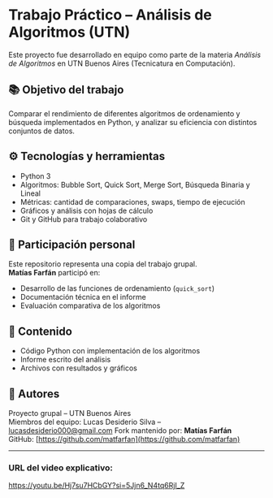 # Trabajo Práctico – Análisis de Algoritmos (UTN)

Este proyecto fue desarrollado en equipo como parte de la materia *Análisis de Algoritmos* en UTN Buenos Aires (Tecnicatura en Computación).

## 📚 Objetivo del trabajo
Comparar el rendimiento de diferentes algoritmos de ordenamiento y búsqueda implementados en Python, y analizar su eficiencia con distintos conjuntos de datos.

## ⚙️ Tecnologías y herramientas
- Python 3
- Algoritmos: Bubble Sort, Quick Sort, Merge Sort, Búsqueda Binaria y Lineal
- Métricas: cantidad de comparaciones, swaps, tiempo de ejecución
- Gráficos y análisis con hojas de cálculo
- Git y GitHub para trabajo colaborativo

## 🧩 Participación personal
Este repositorio representa una copia del trabajo grupal.  
**Matías Farfán** participó en:
- Desarrollo de las funciones de ordenamiento (`quick_sort`)
- Documentación técnica en el informe
- Evaluación comparativa de los algoritmos

## 📂 Contenido
- Código Python con implementación de los algoritmos
- Informe escrito del análisis
- Archivos con resultados y gráficos

## 👥 Autores
Proyecto grupal – UTN Buenos Aires  
Miembros del equipo: Lucas Desiderio Silva – lucasdesiderio000@gmail.com
Fork mantenido por: **Matías Farfán**  
GitHub: [https://github.com/matfarfan](https://github.com/matfarfan)
___
### **URL del video explicativo**:

https://youtu.be/Hj7su7HCbGY?si=5Jjn6_N4tq6RjI_Z

